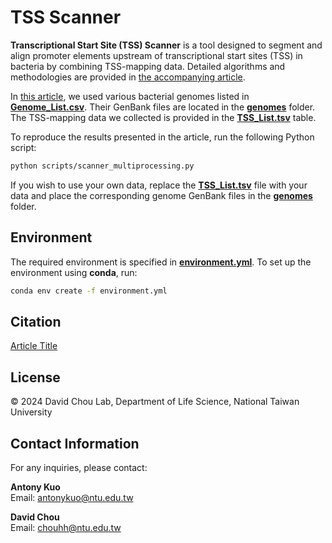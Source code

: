 # TSS Scanner

**Transcriptional Start Site (TSS) Scanner** is a tool designed to segment and align promoter elements upstream of transcriptional start sites (TSS) in bacteria by combining TSS-mapping data. Detailed algorithms and methodologies are provided in [the accompanying article](url).

In [this article](url), we used various bacterial genomes listed in [**Genome_List.csv**](Genome_List.csv). Their GenBank files are located in the [**genomes**](genomes/) folder. The TSS-mapping data we collected is provided in the [**TSS_List.tsv**](TSS_List.tsv) table.

To reproduce the results presented in the article, run the following Python script:

```bash
python scripts/scanner_multiprocessing.py
```

If you wish to use your own data, replace the [**TSS_List.tsv**](TSS_List.tsv) file with your data and place the corresponding genome GenBank files in the [**genomes**](genomes/) folder.

## Environment

The required environment is specified in [**environment.yml**](environment.yml). To set up the environment using **conda**, run:

```bash
conda env create -f environment.yml
```

## Citation

[Article Title](url)

## License

© 2024 David Chou Lab, Department of Life Science, National Taiwan University

## Contact Information

For any inquiries, please contact:

**Antony Kuo**  
Email: [antonykuo@ntu.edu.tw](mailto:antonykuo@ntu.edu.tw)

**David Chou**  
Email: [chouhh@ntu.edu.tw](mailto:chouhh@ntu.edu.tw)
